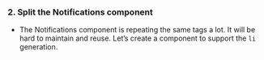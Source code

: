 ### 2.  Split the Notifications component

- The Notifications component is repeating the same tags a lot. It will be hard to maintain and reuse. Let’s create a component to support the `li` generation.